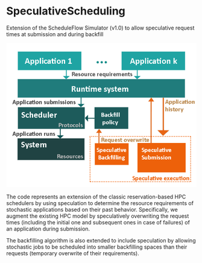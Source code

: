 # SpeculativeScheduling
Extension of the ScheduleFlow Simulator (v1.0) to allow speculative request times at submission and during backfill

![Simulator workflow](docs/simulator_diagram.png)

The code represents an extension of the classic reservation-based HPC schedulers by using speculation to determine the resource requirements of stochastic applications based on their past behavior. Specifically, we augment the existing HPC model by speculatively overwriting the request times (including the initial one and subsequent ones in case of failures) of an application during submission.

The backfilling algorithm is also extended to include speculation by allowing stochastic jobs to be
scheduled into smaller backfilling spaces than their requests (temporary overwrite of their requirements).
